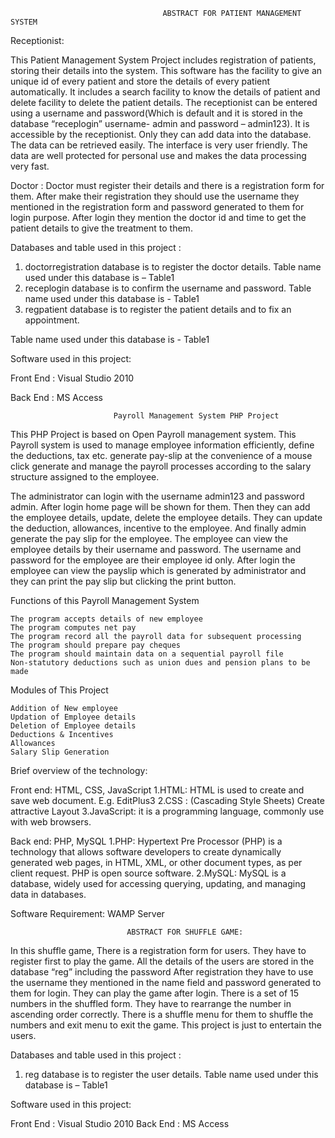 

                                      ABSTRACT FOR PATIENT MANAGEMENT SYSTEM

Receptionist:

This Patient Management System Project includes registration of patients, storing their details into the system. This software has the facility to give an unique id of every patient and store the details of every patient automatically. It includes a search facility to know the details of patient and delete facility to delete the patient details. The receptionist can be entered using a username and password(Which is default and it is stored in the database “receplogin” username- admin and password – admin123).
It is accessible by the receptionist. Only they can add data into the database. The data can be retrieved easily. The interface is very user friendly. The data are well protected for personal use and makes the data processing very fast.

Doctor :
Doctor must register their details and there is a registration form for them. After make their registration they should use the username they mentioned in the registration form and password generated to them for login purpose. After login they mention the doctor id and time to get the patient details to give the treatment to them. 

Databases and table used in this project :

1) doctorregistration database is to register the doctor details.
Table name used under this database is – Table1
2) receplogin database is to confirm the username and password.
Table name used under this database is - Table1
3) regpatient database is to register the patient details and to fix an appointment.

Table name used under this database is - Table1 
 
Software used in this project:

Front End : Visual Studio 2010
 
Back End : MS Access

                        
                           Payroll Management System PHP Project
                           
                           
This PHP Project is based on Open Payroll management system. This Payroll system is used to manage employee information efficiently, define the deductions, tax etc. generate pay-slip at the convenience of a mouse click generate and manage the payroll processes according to the salary structure assigned to the employee.

The administrator can login with the username admin123 and password admin. After login home page will be shown for them.  Then they can add the employee details, update, delete  the employee details. They can update the deduction, allowances, incentive to the employee. 
And finally admin generate the pay slip for the employee. The employee can view the employee details by their username and password. The username and password for the employee are their employee id only. After login the employee can view the payslip which is generated by administrator and they can print the pay slip but clicking the print button.


Functions of this Payroll Management System

	The program accepts details of new employee
	The program computes net pay
	The program record all the payroll data for subsequent processing
	The program should prepare pay cheques
	The program should maintain data on a sequential payroll file
	Non-statutory deductions such as union dues and pension plans to be made

Modules of This Project

	Addition of New employee 
	Updation of Employee details
	Deletion of Employee details
	Deductions & Incentives
	Allowances
	Salary Slip Generation

Brief overview of the technology:

Front end: HTML, CSS, JavaScript
1.HTML: HTML is used to create and save web document. E.g. EditPlus3
2.CSS : (Cascading Style Sheets) Create attractive Layout
3.JavaScript: it is a programming language, commonly use with web browsers.

Back end: PHP, MySQL
1.PHP: Hypertext Pre Processor (PHP) is a technology that allows software developers to create dynamically generated web pages, in HTML, XML, or other document types, as per client request. PHP is open source software.
2.MySQL: MySQL is a database, widely used for accessing querying, updating, and managing data in databases.

Software Requirement:
  WAMP Server



                              ABSTRACT FOR SHUFFLE GAME:
                              
In this shuffle game, There is a registration form for users. They have to register first to play the game. All the details of the users are stored in the database “reg” including the password
After registration they have to use the username they mentioned in the name field and password generated to them for login. They can play the game after login. There is a set of 15 numbers in the shuffled form. They have to rearrange the number in ascending order correctly. There is a shuffle menu for them to shuffle the numbers and exit menu to exit the game. This project is just to entertain the users.

Databases and table used in this project :

1) reg database is to register the user details.
Table name used under this database is – Table1

Software used in this project:

Front End : Visual Studio 2010
Back End : MS Access

